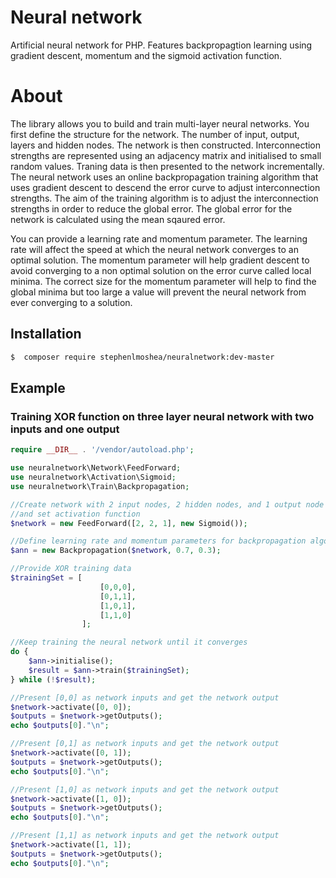 # Neural network
Artificial neural network for PHP. Features backpropagtion learning using gradient descent, momentum and the sigmoid activation function.

# About
The library allows you to build and train multi-layer neural networks. You first define the structure for the network. The number of input, output, layers and hidden nodes. The network is then constructed. Interconnection strengths are represented using an adjacency matrix and initialised to small random values.  Traning data is then presented to the network incrementally. The neural network uses an online backpropagation training algorithm that uses gradient descent to descend the error curve to adjust interconnection strengths. The aim of the training algorithm is to adjust the interconnection strengths in order to reduce the global error. The global error for the network is calculated using the mean sqaured error. 

You can provide a learning rate and momentum parameter.  The learning rate will affect the speed at which the neural network converges to an optimal solution. The momentum parameter will help gradient descent to avoid converging to a non optimal solution on the error curve called local minima.  The correct size for the momentum parameter will help to find the global minima but too large a value will prevent the neural network from ever converging to a solution.

## Installation
```bash
$  composer require stephenlmoshea/neuralnetwork:dev-master
```
## Example
### Training XOR function on three layer neural network with two inputs and one output
```php
require __DIR__ . '/vendor/autoload.php';

use neuralnetwork\Network\FeedForward;
use neuralnetwork\Activation\Sigmoid;
use neuralnetwork\Train\Backpropagation;

//Create network with 2 input nodes, 2 hidden nodes, and 1 output node
//and set activation function
$network = new FeedForward([2, 2, 1], new Sigmoid());

//Define learning rate and momentum parameters for backpropagation algorithm
$ann = new Backpropagation($network, 0.7, 0.3);

//Provide XOR training data
$trainingSet = [
                    [0,0,0],
                    [0,1,1],
                    [1,0,1],
                    [1,1,0]
                ];

//Keep training the neural network until it converges
do {
    $ann->initialise();
    $result = $ann->train($trainingSet);
} while (!$result);

//Present [0,0] as network inputs and get the network output
$network->activate([0, 0]);
$outputs = $network->getOutputs();
echo $outputs[0]."\n";

//Present [0,1] as network inputs and get the network output
$network->activate([0, 1]);
$outputs = $network->getOutputs();
echo $outputs[0]."\n";

//Present [1,0] as network inputs and get the network output 
$network->activate([1, 0]);
$outputs = $network->getOutputs();
echo $outputs[0]."\n";

//Present [1,1] as network inputs and get the network output
$network->activate([1, 1]);
$outputs = $network->getOutputs();
echo $outputs[0]."\n";
```
